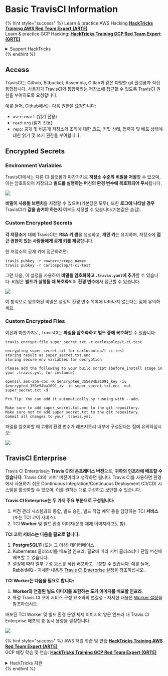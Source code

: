 # Basic TravisCI Information

{% hint style="success" %}
Learn & practice AWS Hacking:<img src="/.gitbook/assets/image.png" alt="" data-size="line">[**HackTricks Training AWS Red Team Expert (ARTE)**](https://training.hacktricks.xyz/courses/arte)<img src="/.gitbook/assets/image.png" alt="" data-size="line">\
Learn & practice GCP Hacking: <img src="/.gitbook/assets/image (2).png" alt="" data-size="line">[**HackTricks Training GCP Red Team Expert (GRTE)**<img src="/.gitbook/assets/image (2).png" alt="" data-size="line">](https://training.hacktricks.xyz/courses/grte)

<details>

<summary>Support HackTricks</summary>

* [**구독 플랜**](https://github.com/sponsors/carlospolop)을 확인하세요!
* **💬 [**Discord 그룹**](https://discord.gg/hRep4RUj7f) 또는 [**telegram 그룹**](https://t.me/peass)에 가입하거나 **Twitter** 🐦 [**@hacktricks\_live**](https://twitter.com/hacktricks\_live)을 팔로우하세요.**
* **PR을 제출하여 해킹 트릭을 공유하세요:** [**HackTricks**](https://github.com/carlospolop/hacktricks) 및 [**HackTricks Cloud**](https://github.com/carlospolop/hacktricks-cloud) github 저장소.

</details>
{% endhint %}

## Access

TravisCI는 Github, Bitbucket, Assembla, Gitlab과 같은 다양한 git 플랫폼과 직접 통합됩니다. 사용자가 TravisCI와 통합하려는 저장소에 접근할 수 있도록 TravisCI 권한을 부여하도록 요청합니다.

예를 들어, Github에서는 다음 권한을 요청합니다:

* `user:email` (읽기 전용)
* `read:org` (읽기 전용)
* `repo`: 공개 및 비공개 저장소와 조직에 대한 코드, 커밋 상태, 협력자 및 배포 상태에 대한 읽기 및 쓰기 권한을 부여합니다.

## Encrypted Secrets

### Environment Variables

TravisCI에서는 다른 CI 플랫폼과 마찬가지로 **저장소 수준의 비밀을 저장**할 수 있으며, 이는 암호화되어 저장되고 **빌드를 실행하는 머신의 환경 변수에 복호화되어 푸시**됩니다.

![](<../../.gitbook/assets/image (203).png>)

**비밀이 사용될 브랜치**를 지정할 수 있으며(기본값은 모두), 또한 **로그에 나타날 경우** TravisCI가 **값을 숨겨야 하는지** 여부도 지정할 수 있습니다(기본값은 숨김).

### Custom Encrypted Secrets

**각 저장소**에 대해 TravisCI는 **RSA 키 쌍**을 생성하고, **개인 키**는 유지하며, 저장소에 **접근 권한이 있는 사람들에게 공개 키를 제공**합니다.

한 저장소의 공개 키에 접근하려면:
```
travis pubkey -r <owner>/<repo_name>
travis pubkey -r carlospolop/t-ci-test
```
그런 다음, 이 설정을 사용하여 **비밀을 암호화하고 `.travis.yaml`에 추가**할 수 있습니다. 비밀은 **빌드가 실행될 때 복호화**되어 **환경 변수**에서 접근할 수 있습니다.

![](<../../.gitbook/assets/image (139).png>)

이 방식으로 암호화된 비밀은 설정의 환경 변수 목록에 나타나지 않는다는 점에 유의하세요.

### Custom Encrypted Files

이전과 마찬가지로, TravisCI는 **파일을 암호화하고 빌드 중에 복호화**할 수 있습니다:
```
travis encrypt-file super_secret.txt -r carlospolop/t-ci-test

encrypting super_secret.txt for carlospolop/t-ci-test
storing result as super_secret.txt.enc
storing secure env variables for decryption

Please add the following to your build script (before_install stage in your .travis.yml, for instance):

openssl aes-256-cbc -K $encrypted_355e94ba1091_key -iv $encrypted_355e94ba1091_iv -in super_secret.txt.enc -out super_secret.txt -d

Pro Tip: You can add it automatically by running with --add.

Make sure to add super_secret.txt.enc to the git repository.
Make sure not to add super_secret.txt to the git repository.
Commit all changes to your .travis.yml.
```
파일을 암호화할 때 2개의 환경 변수가 레포지토리 내부에 구성된다는 점에 유의하십시오:

![](<../../.gitbook/assets/image (170).png>)

## TravisCI Enterprise

Travis CI Enterprise는 **Travis CI의 온프레미스 버전**으로, **귀하의 인프라에 배포할 수 있습니다**. Travis CI의 '서버' 버전이라고 생각하면 됩니다. Travis CI를 사용하면 환경에서 사용하기 쉬운 Continuous Integration/Continuous Deployment (CI/CD) 시스템을 활성화할 수 있으며, 이를 원하는 대로 구성하고 보안할 수 있습니다.

**Travis CI Enterprise는 두 가지 주요 부분으로 구성됩니다:**

1. 버전 관리 시스템과의 통합, 빌드 승인, 빌드 작업 예약 등을 담당하는 TCI **서비스**(또는 TCI 코어 서비스).
2. TCI **Worker** 및 빌드 환경 이미지(운영 체제 이미지라고도 함).

**TCI 코어 서비스는 다음을 필요로 합니다:**

1. **PostgreSQL11** (또는 그 이상) 데이터베이스.
2. Kubernetes 클러스터를 배포할 인프라; 필요에 따라 서버 클러스터나 단일 머신에 배포할 수 있습니다.
3. 설정에 따라 일부 구성 요소를 직접 배포하고 구성할 수 있습니다. 예를 들어, RabbitMQ - 자세한 내용은 [Travis CI Enterprise 설정](https://docs.travis-ci.com/user/enterprise/tcie-3.x-setting-up-travis-ci-enterprise/)을 참조하십시오.

**TCI Worker는 다음을 필요로 합니다:**

1. **Worker와 연결된 빌드 이미지를 포함하는 도커 이미지를 배포할 인프라**.
2. 특정 Travis CI 코어 서비스 구성 요소와의 연결성 - 자세한 내용은 [Worker 설정](https://docs.travis-ci.com/user/enterprise/setting-up-worker/)을 참조하십시오.

배포된 TCI Worker 및 빌드 환경 운영 체제 이미지의 양은 인프라 내 Travis CI Enterprise 배포의 총 동시 용량을 결정합니다.

![](<../../.gitbook/assets/image (199).png>)

{% hint style="success" %}
AWS 해킹 학습 및 연습:<img src="/.gitbook/assets/image.png" alt="" data-size="line">[**HackTricks Training AWS Red Team Expert (ARTE)**](https://training.hacktricks.xyz/courses/arte)<img src="/.gitbook/assets/image.png" alt="" data-size="line">\
GCP 해킹 학습 및 연습: <img src="/.gitbook/assets/image (2).png" alt="" data-size="line">[**HackTricks Training GCP Red Team Expert (GRTE)**<img src="/.gitbook/assets/image (2).png" alt="" data-size="line">](https://training.hacktricks.xyz/courses/grte)

<details>

<summary>HackTricks 지원</summary>

* [**구독 플랜**](https://github.com/sponsors/carlospolop)을 확인하십시오!
* 💬 [**Discord 그룹**](https://discord.gg/hRep4RUj7f) 또는 [**telegram 그룹**](https://t.me/peass)에 가입하거나 **Twitter** 🐦 [**@hacktricks\_live**](https://twitter.com/hacktricks\_live)을 팔로우하십시오.
* PR을 제출하여 [**HackTricks**](https://github.com/carlospolop/hacktricks) 및 [**HackTricks Cloud**](https://github.com/carlospolop/hacktricks-cloud) GitHub 저장소에 해킹 트릭을 공유하십시오.

</details>
{% endhint %}
